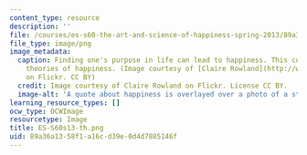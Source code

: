 ```yaml
---
content_type: resource
description: ''
file: /courses/es-s60-the-art-and-science-of-happiness-spring-2013/89a36a1358f1a16cd39e0d4d7885146f_ES-S60s13-th.png
file_type: image/png
image_metadata:
  caption: Finding one's purpose in life can lead to happiness. This course explores
    theories of happiness. (Image courtesy of [Claire Rowland](http://www.flickr.com/photos/clurr/5833335397)
    on Flickr. CC BY)
  credit: Image courtesy of Claire Rowland on Flickr. License CC BY.
  image-alt: 'A quote about happiness is overlayed over a photo of a stream. '
learning_resource_types: []
ocw_type: OCWImage
resourcetype: Image
title: ES-S60s13-th.png
uid: 89a36a13-58f1-a16c-d39e-0d4d7885146f
---
```

